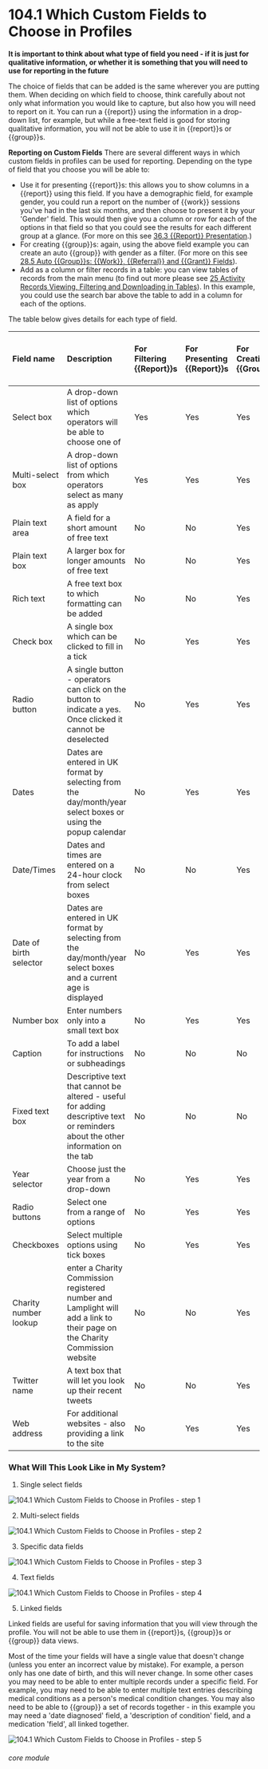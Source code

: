 # 104.1 Which Custom Fields to Choose in Profiles

**It is important to think about what type of field you need - if it is just for qualitative information, or whether it is something that you will need to use for reporting in the future**

The choice of fields that can be added is the same wherever you are putting them. When deciding on which field to choose, think carefully about not only what information you would like to capture, but also how you will need to report on it. You can run a {{report}} using the information in a drop-down list, for example, but while a free-text field is good for storing qualitative information, you will not be able to use it in {{report}}s or {{group}}s.

**Reporting on Custom Fields**
There are several different ways in which custom fields in profiles can be used for reporting. Depending on the type of field that you choose you will be able to:

- Use it for presenting {{report}}s: this allows you to show columns in a {{report}} using this field. If you have a demographic field, for example gender, you could run a report on the number of {{work}} sessions you've had in the last six months, and then choose to present it by your 'Gender' field. This would then give you a column or row for each of the options in that field so that you could see the results for each different group at a glance. (For more on this see [36.3 {{Report}} Presentation](/help/index/36.3).)
- For creating {{group}}s: again, using the above field example you can create an auto {{group}} with gender as a filter. (For more on this see [28.5 Auto {{Group}}s: {{Work}}, {{Referral}} and {{Grant}} Fields](/help/index/p/28.5)).
- Add as a column or filter records in a table: you can view tables of records from the main menu (to find out more please see [25 Activity Records Viewing, Filtering and Downloading in Tables](/help/index/p/25)). In this example, you could use the search bar above the table to add in a column for each of the options.

The table below gives details for each type of field. 


| Field name | Description |For Filtering {{Report}}s | For Presenting {{Report}}s | For Creating {{Group}}s | As a {{Group}} Data View Column |
| :--------- | :---------- | :------------------- | :--------------------- | :---------------------- | :----------------------------- |
| Select box | A drop-down list of options which operators will be able to choose one of | Yes | Yes | Yes | Yes |
| Multi-select box | A drop-down list of options from which operators select as many as apply | Yes | Yes | Yes | Yes| 
| Plain text area | A field for a short amount of free text | No | No | Yes | Yes |
| Plain text box | A larger box for longer amounts of free text | No | No | Yes | Yes |
| Rich text | A free text box to which formatting can be added | No | No | Yes | Yes |
| Check box | A single box which can be clicked to fill in a tick | No | Yes | Yes | Yes |
| Radio button | A single button - operators can click on the button to indicate a yes. Once clicked it cannot be deselected | No | Yes | Yes | Yes |
| Dates | Dates are entered in UK format by selecting from the day/month/year select boxes or using the popup calendar | No | Yes | Yes | Yes |
| Date/Times | Dates and times are entered on a 24-hour clock from select boxes | No | No | Yes | Yes |
|Date of birth selector | Dates are entered in UK format by selecting from the day/month/year select boxes and a current age is displayed | No | Yes | Yes | Yes |
| Number box | Enter numbers only into a small text box | No | Yes | Yes | Yes |
| Caption | To add a label for instructions or subheadings | No | No | No | No |
| Fixed text box | Descriptive text that cannot be altered - useful for adding descriptive text or reminders about the other information on the tab | No | No | No | No |
| Year selector | Choose just the year from a drop-down | No | Yes | Yes | Yes |
| Radio buttons | Select one from a range of options | No | Yes | Yes | Yes |
| Checkboxes | Select multiple options using tick boxes | No | Yes | Yes | Yes |
| Charity number lookup | enter a Charity Commission registered number and Lamplight will add a link to their page on the Charity Commission website | No | No | Yes | Yes |
| Twitter name | A text box that will let you look up their recent tweets | No | No | Yes | Yes |
| Web address | For additional websites - also providing a link to the site | No | Yes | Yes | Yes |


### What Will This Look Like in My System?

1. Single select fields

![104.1 Which Custom Fields to Choose in Profiles - step 1](104.1_Which_Custom_Fields_to_Choose_in_Profiles_im_1.png)

2. Multi-select fields

![104.1 Which Custom Fields to Choose in Profiles - step 2](104.1_Which_Custom_Fields_to_Choose_in_Profiles_im_2.png)

3. Specific data fields

![104.1 Which Custom Fields to Choose in Profiles - step 3](104.1_Which_Custom_Fields_to_Choose_in_Profiles_im_3.png)

4. Text fields

![104.1 Which Custom Fields to Choose in Profiles - step 4](104.1_Which_Custom_Fields_to_Choose_in_Profiles_im_4.png)

5. Linked fields

Linked fields are useful for saving information that you will view through the profile. You will not be able to use them in {{report}}s, {{group}}s or {{group}} data views.

Most of the time your fields will have a single value that doesn't change (unless you enter an incorrect value by mistake). For example, a person only has one date of birth, and this will never change. In some other cases you may need to be able to enter multiple records under a specific field. For example, you may need to be able to enter multiple text entries describing medical conditions as a person's medical condition changes. You may also need to be able to {{group}} a set of records together - in this example you may need a 'date diagnosed' field, a 'description of condition' field, and a medication 'field', all linked together. 

![104.1 Which Custom Fields to Choose in Profiles - step 5](104.1_Which_Custom_Fields_to_Choose_in_Profiles_im_5.png)




###### core module

